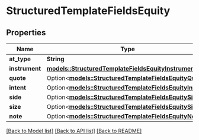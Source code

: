 # StructuredTemplateFieldsEquity

## Properties

Name | Type | Description | Notes
------------ | ------------- | ------------- | -------------
**at_type** | **String** |  | 
**instrument** | [**models::StructuredTemplateFieldsEquityInstrument**](structured_template_fields_equity_instrument.md) |  | 
**quote** | Option<[**models::StructuredTemplateFieldsEquityQuote**](structured_template_fields_equity_quote.md)> |  | [optional]
**intent** | Option<[**models::StructuredTemplateFieldsEquityIntent**](structured_template_fields_equity_intent.md)> |  | [optional]
**side** | Option<[**models::StructuredTemplateFieldsEquitySide**](structured_template_fields_equity_side.md)> |  | [optional]
**size** | Option<[**models::StructuredTemplateFieldsEquitySize**](structured_template_fields_equity_size.md)> |  | [optional]
**note** | Option<[**models::StructuredTemplateFieldsEquityNote**](structured_template_fields_equity_note.md)> |  | [optional]

[[Back to Model list]](../README.md#documentation-for-models) [[Back to API list]](../README.md#documentation-for-api-endpoints) [[Back to README]](../README.md)


